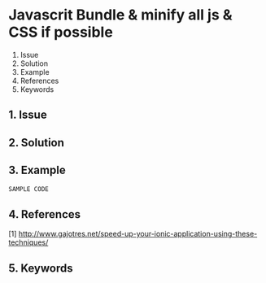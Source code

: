 # Javascrit Bundle & minify all js & CSS if possible
1. Issue
2. Solution
3. Example
4. References
5. Keywords


## 1. Issue


## 2. Solution

## 3. Example

```javascript
SAMPLE CODE
```

## 4. References

[1] http://www.gajotres.net/speed-up-your-ionic-application-using-these-techniques/


## 5. Keywords







